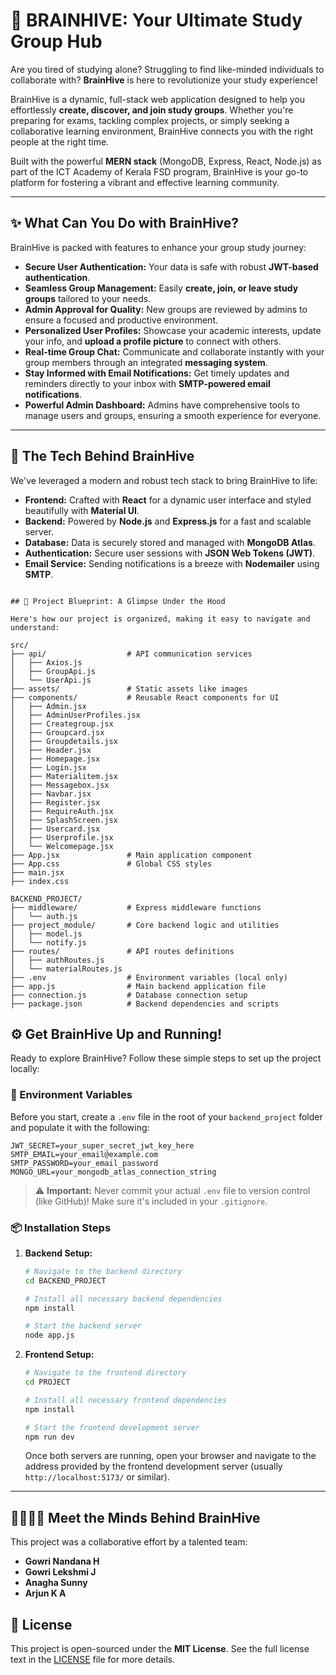 # 🧠 BRAINHIVE: Your Ultimate Study Group Hub

Are you tired of studying alone? Struggling to find like-minded individuals to collaborate with? **BrainHive** is here to revolutionize your study experience!

BrainHive is a dynamic, full-stack web application designed to help you effortlessly **create, discover, and join study groups**. Whether you're preparing for exams, tackling complex projects, or simply seeking a collaborative learning environment, BrainHive connects you with the right people at the right time.

Built with the powerful **MERN stack** (MongoDB, Express, React, Node.js) as part of the ICT Academy of Kerala FSD program, BrainHive is your go-to platform for fostering a vibrant and effective learning community.

---

## ✨ What Can You Do with BrainHive?

BrainHive is packed with features to enhance your group study journey:

* **Secure User Authentication:** Your data is safe with robust **JWT-based authentication**.
* **Seamless Group Management:** Easily **create, join, or leave study groups** tailored to your needs.
* **Admin Approval for Quality:** New groups are reviewed by admins to ensure a focused and productive environment.
* **Personalized User Profiles:** Showcase your academic interests, update your info, and **upload a profile picture** to connect with others.
* **Real-time Group Chat:** Communicate and collaborate instantly with your group members through an integrated **messaging system**.
* **Stay Informed with Email Notifications:** Get timely updates and reminders directly to your inbox with **SMTP-powered email notifications**.
* **Powerful Admin Dashboard:** Admins have comprehensive tools to manage users and groups, ensuring a smooth experience for everyone.

---

## 🚀 The Tech Behind BrainHive

We've leveraged a modern and robust tech stack to bring BrainHive to life:

* **Frontend:** Crafted with **React** for a dynamic user interface and styled beautifully with **Material UI**.
* **Backend:** Powered by **Node.js** and **Express.js** for a fast and scalable server.
* **Database:** Data is securely stored and managed with **MongoDB Atlas**.
* **Authentication:** Secure user sessions with **JSON Web Tokens (JWT)**.
* **Email Service:** Sending notifications is a breeze with **Nodemailer** using **SMTP**.

```

## 📂 Project Blueprint: A Glimpse Under the Hood

Here's how our project is organized, making it easy to navigate and understand:

src/
├── api/                  # API communication services
│   ├── Axios.js
│   ├── GroupApi.js
│   └── UserApi.js
├── assets/               # Static assets like images
├── components/           # Reusable React components for UI
│   ├── Admin.jsx
│   ├── AdminUserProfiles.jsx
│   ├── Creategroup.jsx
│   ├── Groupcard.jsx
│   ├── Groupdetails.jsx
│   ├── Header.jsx
│   ├── Homepage.jsx
│   ├── Login.jsx
│   ├── Materialitem.jsx
│   ├── Messagebox.jsx
│   ├── Navbar.jsx
│   ├── Register.jsx
│   ├── RequireAuth.jsx
│   ├── SplashScreen.jsx
│   ├── Usercard.jsx
│   ├── Userprofile.jsx
│   └── Welcomepage.jsx
├── App.jsx               # Main application component
├── App.css               # Global CSS styles
├── main.jsx              
├── index.css             

BACKEND_PROJECT/
├── middleware/           # Express middleware functions
│   └── auth.js
├── project_module/       # Core backend logic and utilities
│   ├── model.js
│   └── notify.js
├── routes/               # API routes definitions
│   ├── authRoutes.js
│   └── materialRoutes.js
├── .env                  # Environment variables (local only)
├── app.js                # Main backend application file
├── connection.js         # Database connection setup
├── package.json          # Backend dependencies and scripts

```
## ⚙️ Get BrainHive Up and Running!

Ready to explore BrainHive? Follow these simple steps to set up the project locally:

### 🔐 Environment Variables

Before you start, create a `.env` file in the root of your `backend_project` folder and populate it with the following:
```
JWT_SECRET=your_super_secret_jwt_key_here
SMTP_EMAIL=your_email@example.com
SMTP_PASSWORD=your_email_password
MONGO_URL=your_mongodb_atlas_connection_string
```
> ⚠️ **Important:** Never commit your actual `.env` file to version control (like GitHub)! Make sure it's included in your `.gitignore`.

### 📦 Installation Steps

1.  **Backend Setup:**
    ```bash
    # Navigate to the backend directory
    cd BACKEND_PROJECT

    # Install all necessary backend dependencies
    npm install

    # Start the backend server
    node app.js
    ```

2.  **Frontend Setup:**
    ```bash
    # Navigate to the frontend directory
    cd PROJECT

    # Install all necessary frontend dependencies
    npm install

    # Start the frontend development server
    npm run dev
    ```

    Once both servers are running, open your browser and navigate to the address provided by the frontend development server (usually `http://localhost:5173/` or similar).

---

## 👨‍👩‍👧‍👦 Meet the Minds Behind BrainHive

This project was a collaborative effort by a talented team:

* **Gowri Nandana H**
* **Gowri Lekshmi J**
* **Anagha Sunny**
* **Arjun K A**



## 📄 License

This project is open-sourced under the **MIT License**. See the full license text in the [LICENSE](LICENSE) file for more details.
